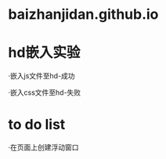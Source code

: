# baizhanjidan.github.io
<h1>hd嵌入实验</h1>
<p>·嵌入js文件至hd-成功</p>
<p>·嵌入css文件至hd-失败</p>

<h1>to do list</h1>
<p>·在页面上创建浮动窗口</p>

